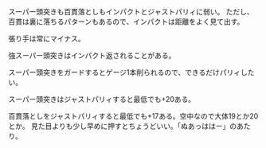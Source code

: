 スーパー頭突きも百貫落としもインパクトとジャストパリィに弱い。
ただし、百貫は裏に落ちるパターンもあるので、インパクトは距離をよく見て出す。

張り手は常にマイナス。

強スーパー頭突きはインパクト返されることがある。

スーパー頭突きをガードするとゲージ1本削られるので、できるだけパリィしたい。

スーパー頭突きはジャストパリィすると最低でも+20ある。

百貫落としをジャストパリィすると最低でも+17ある。空中なので大体19とか20とか。
見た目よりも少し早めに押すとちょうどいい。「ぬあっははー」のあたり。

